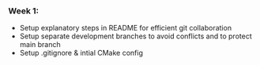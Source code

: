 ### Week 1:
- Setup explanatory steps in README for efficient git collaboration
- Setup separate development branches to avoid conflicts and to protect main branch
- Setup .gitignore & intial CMake config